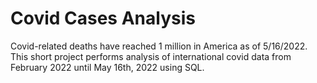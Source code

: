 # Covid Cases Analysis
Covid-related deaths have reached 1 million in America as of 5/16/2022.
This short project performs analysis of international covid data from February 2022 until May 16th, 2022 using SQL.
